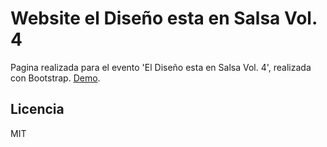# Website el Diseño esta en Salsa Vol. 4

Pagina realizada para el evento 'El Diseño esta en Salsa Vol. 4', realizada con Bootstrap. [Demo](https://thomasnrggo.github.io/diseno-en-salsa/).

## Licencia

MIT
